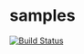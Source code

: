 # samples

[![Build Status](https://travis-ci.org/tsengyi/samples.svg?branch=master)](https://travis-ci.org/tsengyi/samples)
